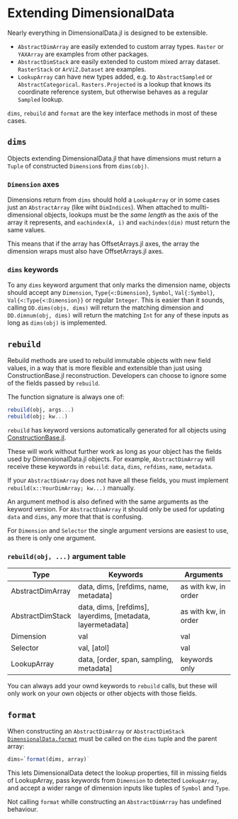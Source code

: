 # Extending DimensionalData

Nearly everything in DimensionalData.jl is designed to be extensible.

- `AbstractDimArray` are easily extended to custom array types. `Raster` or
  `YAXArray` are examples from other packages.
- `AbstractDimStack` are easily extended to custom mixed array dataset.
    `RasterStack` or `ArViZ.Dataset` are examples.
- `LookupArray` can have new types added, e.g. to `AbstractSampled` or
  `AbstractCategorical`. `Rasters.Projected` is a lookup that knows
  its coordinate reference system, but otherwise behaves as a regular
  `Sampled` lookup.

`dims`, `rebuild` and `format` are the key interface methods in most of these cases.

## `dims`

Objects extending DimensionalData.jl that have dimensions must return 
a `Tuple` of constructed `Dimension`s from `dims(obj)`. 

### `Dimension` axes

Dimensions return from `dims` should hold a `LookupArray` or in some cases 
just an `AbstractArray` (like wiht `DimIndices`). When attached to 
mullti-dimensional objects, lookups must be the _same length_ as the axis 
of the array it represents, and `eachindex(A, i)` and `eachindex(dim)` must 
return the same values. 

This means that if the array has OffsetArrays.jl axes, the array the dimension 
wraps must also have OffsetArrays.jl axes.

### `dims` keywords

To any `dims` keyword argument that only marks the dimension name,
objects should accept any `Dimension`, `Type{<:Dimension}`, `Symbol`,
`Val{:Symbol}`, `Val{<:Type{<:Dimension}}` or regular `Integer`. 
This is easier than it sounds, calling `DD.dims(objs, dims)` will
return the matching dimension and `DD.dimnum(obj, dims)` will return
the matching `Int` for any of these inputs as long as `dims(obj)` is
implemented.


## `rebuild`

Rebuild methods are used to rebuild immutable objects with new field values,
in a way that is more flexible and extensible than just using ConstructionBase.jl
reconstruction. Developers can choose to ignore some of the fields passed
by `rebuild`.

The function signature is always one of:

```julia
rebuild(obj, args...)
rebuild(obj; kw...)
```

`rebuild` has keyword versions automatically generated for all objects
using [ConstructionBase.jl](https://github.com/JuliaObjects/ConstructionBase.jl). 

These will work without further work as long as your object has the fields 
used by DimensionalData.jl objects. For example, `AbstractDimArray` will 
receive these keywords in `rebuild`: `data`, `dims`, `refdims`, `name`, `metadata`. 

If your `AbstractDimArray` does not have all these fields, you must implement
`rebuild(x::YourDimArray; kw...)` manually.

An argument method is also defined with the same arguments as the 
keyword version. For `AbstractDimArray` it should only be used for 
updating `data` and `dims`, any more that that is confusing.

For `Dimension` and `Selector` the single argument versions are easiest to use, 
as there is only one argument.

### `rebuild(obj, ...)` argument table

| Type             | Keywords                                                    | Arguments            |
|------------------|------------------------------------------------------------ |----------------------|
| AbstractDimArray | data, dims, [refdims, name, metadata]                       | as with kw, in order |
| AbstractDimStack | data, dims, [refdims], layerdims, [metadata, layermetadata] | as with kw, in order |
| Dimension        | val                                                         | val                  |
| Selector         | val, [atol]                                                 | val                  |
| LookupArray      | data, [order, span, sampling, metadata]                     | keywords only        |

You can always add your ownd keywords to `rebuild` calls, but these will only
work on your own objects or other objects with those fields.


## `format`

When constructing an `AbstractDimArray` or `AbstractDimStack` 
[`DimensionalData.format`](@ref) must be called on the `dims` tuple and the parent array:

```julia
dims=`format(dims, array)`
```

This lets DimensionalData detect the lookup properties, fill in missing fields
of LookupArray, pass keywords from `Dimension` to detected `LookupArray`, and accept 
a wider range of dimension inputs like tuples of `Symbol` and `Type`.

Not calling `format` whille constructing an `AbstractDimArray` has 
undefined behaviour.


